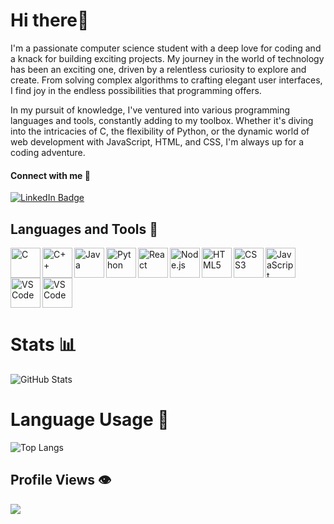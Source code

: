 # Hi there👋

I'm a passionate computer science student with a deep love for coding and a knack for building exciting projects. My journey in the world of technology has been an exciting one, driven by a relentless curiosity to explore and create. From solving complex algorithms to crafting elegant user interfaces, I find joy in the endless possibilities that programming offers.

In my pursuit of knowledge, I've ventured into various programming languages and tools, constantly adding to my toolbox. Whether it's diving into the intricacies of C, the flexibility of Python, or the dynamic world of web development with JavaScript, HTML, and CSS, I'm always up for a coding adventure.

#### Connect with me 📎
[![LinkedIn Badge](https://img.shields.io/badge/LinkedIn-0077B5?style=for-the-badge&logo=linkedin&logoColor=white)](https://www.linkedin.com/in/muhammad-saif-a-8a181620a/)

## Languages and Tools 🔧

<a href="https://en.wikipedia.org/wiki/C_(programming_language)">
   <img align="left" alt="C" width="48px" src="https://cdn.jsdelivr.net/gh/devicons/devicon/icons/c/c-original.svg" />
</a>
<a href="https://en.wikipedia.org/wiki/C%2B%2B">
   <img align="left" alt="C++" width="48px" src="https://cdn.jsdelivr.net/gh/devicons/devicon/icons/cplusplus/cplusplus-original.svg" />
</a>
<a href="https://www.java.com/">
   <img align="left" alt="Java" width="48px" src="https://cdn.jsdelivr.net/gh/devicons/devicon/icons/java/java-original.svg" />
</a>
<a href="https://www.python.org/">
   <img align="left" alt="Python" width="48px" src="https://cdn.jsdelivr.net/gh/devicons/devicon/icons/python/python-original.svg" />
</a>
<a href="https://reactjs.org/">
   <img align="left" alt="React" width="48px" src="https://cdn.jsdelivr.net/gh/devicons/devicon/icons/react/react-original.svg" />
</a>
<a href="https://nodejs.org/">
   <img align="left" alt="Node.js" width="48px" src="https://cdn.jsdelivr.net/gh/devicons/devicon/icons/nodejs/nodejs-original.svg" />
</a>
<a href="https://developer.mozilla.org/en-US/docs/Web/HTML">
   <img align="left" alt="HTML5" width="48px" src="https://cdn.jsdelivr.net/gh/devicons/devicon/icons/html5/html5-original.svg" />
</a>
<a href="https://developer.mozilla.org/en-US/docs/Web/CSS">
   <img align="left" alt="CSS3" width="48px" src="https://cdn.jsdelivr.net/gh/devicons/devicon/icons/css3/css3-original.svg" />
</a>
<a href="https://developer.mozilla.org/en-US/docs/Web/JavaScript">
   <img align="left" alt="JavaScript" width="48px" src="https://cdn.jsdelivr.net/gh/devicons/devicon/icons/javascript/javascript-original.svg" />
</a>
<a href="https://code.visualstudio.com/">
   <img align="left" alt="VSCode" width="48px" src="https://cdn.jsdelivr.net/gh/devicons/devicon/icons/vscode/vscode-original.svg" />
</a>
<a href="https://cdn.jsdelivr.net/gh/devicons/devicon@v2.15.1/devicon.min.css">
   <img align="left" alt="VSCode" width="48px" src="https://cdn.jsdelivr.net/gh/devicons/devicon/icons/circleci/circleci-plain-wordmark.svg" />
</a>
<br clear="left"/>


# Stats 📊

![GitHub Stats](https://github-readme-stats.vercel.app/api?username=MSA0202&show_icons=true&theme=radical)

# Language Usage 📜

![Top Langs](https://github-readme-stats.vercel.app/api/top-langs/?username=MSA0202&theme=radical)

## Profile Views 👁
![](https://komarev.com/ghpvc/?username=MSA0202&color=blueviolet&style=for-the-badge)





